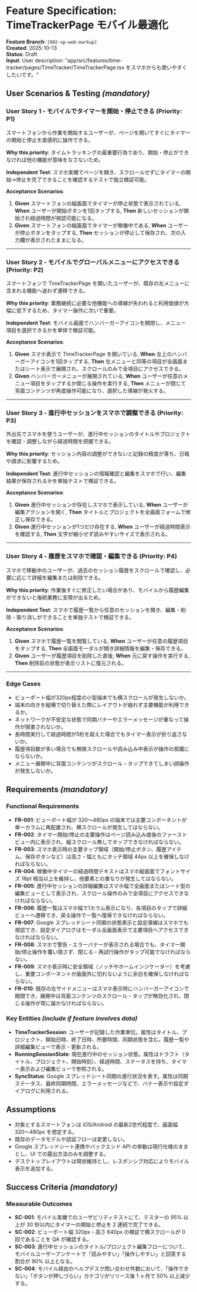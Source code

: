 # Feature Specification: TimeTrackerPage モバイル最適化

**Feature Branch**: `[002-sp-web-markup]`  
**Created**: 2025-10-13  
**Status**: Draft  
**Input**: User description: "app/src/features/time-tracker/pages/TimeTracker/TimeTrackerPage.tsx をスマホからも使いやすくしたいです。"

## User Scenarios & Testing *(mandatory)*

### User Story 1 - モバイルでタイマーを開始・停止できる (Priority: P1)

スマートフォンから作業を開始するユーザーが、ページを開いてすぐにタイマーの開始と停止を直感的に操作できる。

**Why this priority**: タイムトラッキングの最重要行為であり、開始・停止ができなければ他の機能が意味をなさないため。

**Independent Test**: スマホ実機でページを開き、スクロールせずにタイマーの開始→停止を完了できることを確認するテストで独立検証可能。

**Acceptance Scenarios**:

1. **Given** スマートフォンの縦画面でタイマーが停止状態で表示されている, **When** ユーザーが開始ボタンを1回タップする, **Then** 新しいセッションが開始され経過時間が視認可能になる。
2. **Given** スマートフォンの縦画面でタイマーが稼働中である, **When** ユーザーが停止ボタンをタップする, **Then** セッションが停止して保存され、次の入力欄が表示されたままになる。

---

### User Story 2 - モバイルでグローバルメニューにアクセスできる (Priority: P2)

スマートフォンで TimeTrackerPage を開いたユーザーが、既存の左メニューに含まれる機能へ迷わず遷移できる。

**Why this priority**: 業務継続に必要な他機能への導線が失われると利用価値が大幅に低下するため、タイマー操作に次いで重要。

**Independent Test**: モバイル画面でハンバーガーアイコンを開閉し、メニュー項目を選択できるかを単体で検証可能。

**Acceptance Scenarios**:

1. **Given** スマホ表示で TimeTrackerPage を開いている, **When** 左上のハンバーガーアイコンを1回タップする, **Then** 左メニューと同等の項目が全画面またはシート表示で展開され、スクロールのみで全項目にアクセスできる。
2. **Given** ハンバーガーメニューが展開されている, **When** ユーザーが任意のメニュー項目をタップするか閉じる操作を実行する, **Then** メニューが閉じて背面コンテンツが再度操作可能になり、選択した導線が発火する。

---

### User Story 3 - 進行中セッションをスマホで調整できる (Priority: P3)

外出先でスマホを使うユーザーが、進行中セッションのタイトルやプロジェクトを確認・調整しながら経過時間を把握できる。

**Why this priority**: セッション内容の調整ができないと記録の精度が落ち、日報や請求に影響するため。

**Independent Test**: 進行中セッションの情報確認と編集をスマホで行い、編集結果が保存されるかを単独テストで検証できる。

**Acceptance Scenarios**:

1. **Given** 進行中セッションが存在しスマホで表示している, **When** ユーザーが編集アクションを開く, **Then** タイトルとプロジェクトを全画面フォームで修正し保存できる。
2. **Given** 進行中セッションが1つだけ存在する, **When** ユーザーが経過時間表示を確認する, **Then** 文字が縮小せず読みやすいサイズで表示される。

---

### User Story 4 - 履歴をスマホで確認・編集できる (Priority: P4)

スマホで移動中のユーザーが、過去のセッション履歴をスクロールで確認し、必要に応じて詳細を編集または削除できる。

**Why this priority**: 作業後すぐに修正したい場合があり、モバイルから履歴編集ができないと後続業務に支障が出るため。

**Independent Test**: スマホで履歴一覧から任意のセッションを開き、編集・削除・取り消しができることを単独テストで検証できる。

**Acceptance Scenarios**:

1. **Given** スマホで履歴一覧を閲覧している, **When** ユーザーが任意の履歴項目をタップする, **Then** 全画面モーダルが開き詳細情報を編集・保存できる。
2. **Given** ユーザーが履歴項目を削除した直後, **When** 元に戻す操作を実行する, **Then** 削除前の状態が表示リストに復元される。

---

### Edge Cases

- ビューポート幅が320px程度の小型端末でも横スクロールが発生しないか。
- 端末の向きを縦横で切り替えた際にレイアウトが崩れず主要機能が利用できるか。
- ネットワークが不安定な状態で同期バナーやエラーメッセージが重なって操作が阻害されないか。
- 長時間実行して経過時間が5桁を超えた場合でもタイマー表示が折り返さないか。
- 履歴項目数が多い場合でも無限スクロールや読み込み中表示が操作の邪魔にならないか。
- メニュー展開中に背面コンテンツがスクロール・タップできてしまい誤操作が発生しないか。

## Requirements *(mandatory)*

### Functional Requirements

- **FR-001**: ビューポート幅が 320〜480px の端末では主要コンポーネントが単一カラムに再配置され、横スクロールが発生してはならない。
- **FR-002**: タイマー開始/停止の主要操作はページ読み込み直後のファーストビュー内に表示され、縦スクロール無しでタップできなければならない。
- **FR-003**: スマホ表示時の主要タップ領域（開始/停止ボタン、履歴アイテム、保存ボタンなど）は高さ・幅ともにタッチ領域 44px 以上を確保しなければならない。
- **FR-004**: 稼働中タイマーの経過時間テキストはスマホ縦画面でフォントサイズ 18pt 相当以上を維持し、他要素との重なりが発生してはならない。
- **FR-005**: 進行中セッションの詳細編集はスマホ幅で全画面またはシート型の編集ビューとして表示され、スクロール操作のみで全項目にアクセスできなければならない。
- **FR-006**: 履歴一覧はスマホ幅で1カラム表示になり、各項目のタップで詳細ビューへ遷移でき、戻る操作で一覧へ復帰できなければならない。
- **FR-007**: Google スプレッドシート同期の状態表示と設定導線はスマホでも視認でき、設定ダイアログはモーダル全画面表示で主要項目へアクセスできなければならない。
- **FR-008**: スマホで警告・エラーバナーが表示される場合でも、タイマー開始/停止操作を覆い隠さず、閉じる・再試行操作がタップ可能でなければならない。
- **FR-009**: スマホ表示時に安全領域（ノッチやホームインジケーター）を考慮し、重要コンポーネントが画面外に切れないように余白を確保しなければならない。
- **FR-010**: 既存の左サイドメニューはスマホ表示時にハンバーガーアイコンで開閉でき、展開中は背面コンテンツのスクロール・タップが無効化され、閉じる操作が常に届かなければならない。

### Key Entities *(include if feature involves data)*

- **TimeTrackerSession**: ユーザーが記録した作業単位。属性はタイトル、プロジェクト、開始日時、終了日時、所要時間、同期状態を含む。履歴一覧や詳細編集ビューで表示・更新される。
- **RunningSessionState**: 現在進行中のセッション状態。属性はドラフト（タイトル、プロジェクト、開始時刻）、経過時間、ステータスを持ち、タイマー表示および編集ビューで参照される。
- **SyncStatus**: Google スプレッドシート同期の進行状況を表す。属性は同期ステータス、最終同期時間、エラーメッセージなどで、バナー表示や設定ダイアログに利用される。

## Assumptions

- 対象とするスマートフォンは iOS/Android の最新2世代程度で、画面幅 320〜480px を想定する。
- 既存のデータモデルや認証フローは変更しない。
- Google スプレッドシート連携やバックエンド API の挙動は現行仕様のままとし、UI での露出方法のみを調整する。
- デスクトップレイアウトは現状維持とし、レスポンシブ対応によりモバイル表示を追加する。

## Success Criteria *(mandatory)*

### Measurable Outcomes

- **SC-001**: モバイル実機でのユーザビリティテストにて、テスターの 95% 以上が 30 秒以内にタイマーの開始と停止を 2 連続で完了できる。
- **SC-002**: ビューポート幅 320px・高さ 640px の検証で横スクロールが 0 回であることを QA が確認する。
- **SC-003**: 進行中セッションのタイトル/プロジェクト編集フローについて、モバイルユーザーアンケートで「読みやすい」「操作しやすい」と回答する割合が 90% 以上となる。
- **SC-004**: モバイル経由のヘルプデスク問い合わせ件数において、「操作できない」「ボタンが押しづらい」カテゴリがリリース後 1 ヶ月で 50% 以上減少する。
